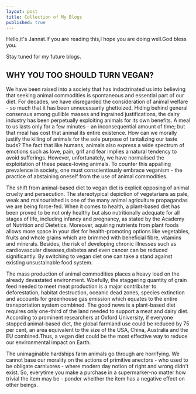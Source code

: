 ```yaml
---
layout: post
title: Collection of My Blogs
published: true
---
```

Hello,it's Jannat.If you are reading this,I hope you are doing well.God bless you.

Stay tuned for my future blogs.

## WHY YOU TOO SHOULD TURN VEGAN?
We have been raised into a society that has indoctrinated us into believing that seeking animal commodities is spontaneous and essential part of our diet. For decades, we have disregarded the consideration of animal welfare - so much that it has been unnecessarily ghettoized. Hiding behind general consensus among gullible masses and ingrained justifications, the dairy industry has been perpetually exploiting animals for its own benefits. A meal to us lasts only for a few minutes - an inconsequential amount of time; but that meal has cost that animal its entire existence. How can we morally justify the killing of animals for the sole purpose of tantalizing our taste buds? The fact that like humans, animals also express a wide spectrum of emotions such as love, pain, grif and fear implies a natural tendency to avoid sufferings. However, unfortunately, we have normalised the exploitation of these peace-loving animals. To counter this appalling prevalence in society, one must conscientiously embrace veganism - the practice of abstaining oneself from the use of animal commodities.

The shift from animal-based diet to vegan diet is explicit opposing of animal cruelty and persecution. The stereotypical depiction of vegetarians as pale, weak and malnourished is one of the many animal agriculture propagandas we are being force-fed. When it comes to health, a plant-based diet has been proved to be not only healthy but also nutritionally adequate for all stages of life, including infancy and pregnancy, as stated by the Academy of Nutrition and Dietetics. Moreover, aquiring nutrients from plant foods allows more space in your diet for health-promoting options like vegetables, fruits and whole grains which are brimmed with beneficial fibre, vitamins and minerals. Besides, the risk of developing chronic illnesses such as cardiovascular diseases,diabetes and even cancer can be reduced significantly. By switching to vegan diet one can take a stand against existing unsustainable food system.

The mass production of animal commodities places a heavy load on the already devastated environment. Woefully, the staggering quantity of grain feed needed to meet meat production is a major contributer to deforestation, habitat destruction, oceanic dead zones, species extinction and accounts for greenhouse gas emission which equates to the entire transportation system combined. The good news is a plant-based diet requires only one-third of the land needed to support a meat and dairy diet. According to prominent researchers at Oxford University, if everyone stopped animal-based diet, the global farmland use could be reduced by 75 per cent, an area equivalent to the size of the USA, China, Australia and the EU combined.Thus, a vegan diet could be the most effective way to reduce our environmental impact on Earth.

The unimaginable hardships farm animals go through are horrifying. We cannot base our morality on the actions of primitive anectors - who used to be obligate carnivores - where modern day notion of right and wrong didn't exist. So, everytime you make a purchase in a supermarker-no matter how trivial the item may be - ponder wheither the item has a negative effect on other beings. 



